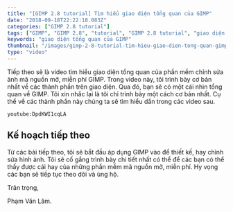 ```yaml
---
title: "[GIMP 2.8 tutorial] Tìm hiểu giao diện tổng quan của GIMP"
date: "2018-09-18T22:22:18.083Z"
categories: ["GIMP 2.8 tutorial"]
tags: ["GIMP", "GIMP 2.8", "tutorial", "GIMP 2.8 tutorial", "giao diện GIMP"]
keywords: "giao diện tổng quan của GIMP"
thumbnail: "/images/gimp-2-8-tutorial-tim-hieu-giao-dien-tong-quan-gimp.jpg"
type: "video"
---
```


Tiếp theo sẽ là video tìm hiểu giao diện tổng quan của phần mềm chỉnh sửa ảnh mã nguồn mở, miễn phí GIMP. Trong video này, tôi trình bày cơ bản nhất về các thành phần trên giao diện. Qua đó, bạn sẽ có một cái nhìn tổng quan về GIMP. Tôi xin nhắc lại là tôi chỉ trình bày một cách cơ bản nhất. Cụ thể về các thành phần này chúng ta sẽ tìm hiểu dần trong các video sau. 

`youtube:DpdKWI1cqLA`

## Kế hoạch tiếp theo

Từ các bài tiếp theo, tôi sẽ bắt đầu áp dụng GIMP vào để thiết kế, hay chỉnh sửa hình ảnh. Tôi sẽ cố gắng trình bày chi tiết nhất có thể để các bạn có thể thấy được cái hay của những phần mềm mã nguồn mở, miễn phí. Hy vọng các bạn sẽ tiếp tục theo dõi và ủng hộ.

Trân trọng,

Phạm Văn Lâm.